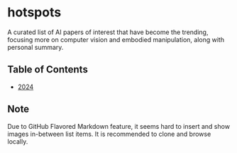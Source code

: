 # hotspots
A curated list of AI papers of interest that have become the trending, focusing more on computer vision and embodied manipulation, along with personal summary.

## Table of Contents
* [2024](2024.md)

## Note
Due to GitHub Flavored Markdown feature, it seems hard to insert and show images in-between list items. It is recommended to clone and browse locally.
